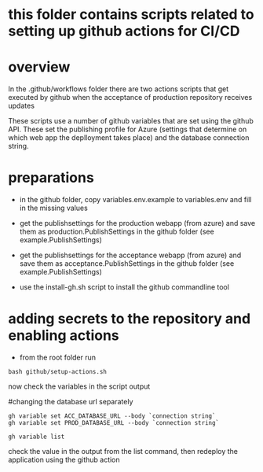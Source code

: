 # this folder contains scripts related to setting up github actions for CI/CD

# overview

In the .github/workflows folder there are two actions scripts that get executed by github when the acceptance of production repository receives updates

These scripts use a number of github variables that are set using the github API. These set the publishing profile for Azure (settings that determine on which web app the deplloyment takes place) and the database connection string.


# preparations 

- in the github folder, copy variables.env.example to variables.env and fill in the missing values
- get the publishsettings for the production webapp (from azure) and save them as production.PublishSettings in the github folder (see example.PublishSettings)
- get the publishsettings for the acceptance webapp (from azure) and save them as acceptance.PublishSettings in the github folder (see example.PublishSettings)

- use the install-gh.sh script to install the github commandline tool

# adding secrets to the repository and enabling actions

- from the root folder run 

```
bash github/setup-actions.sh
```

now check the variables in the script output 

#changing the database url separately

```
gh variable set ACC_DATABASE_URL --body `connection string`
gh variable set PROD_DATABASE_URL --body `connection string`

gh variable list 
```

check the value in the output from the list command, then redeploy the application using the github action